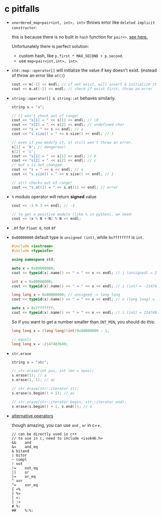 # c pitfalls

* `unordered_map<pair<int, int>, int>` throws error like `deleted implicit constructor`:

  this is because there is no built in `hash` function for `pair<>`. [see here.](https://stackoverflow.com/questions/62869571/call-to-implicitly-deleted-default-constructor-of-unordered-set-vectorint)

  Unfortunately there is perfect solution:

  * custom hash, like `p.first * MAX_SECOND + p.second`.
  * use `map<pair<int,int>, int>`.

  

* `std::map::operator[]` will initialize the value if key doesn't exist. (instead of throw an error like `at()`)

  ```c++
  cout << m[-1] << endl; // if not exist, will insert & initialize it ! (here int --> 0)
  cout << m.at(-1) << endl; // check if exist first, throw an error
  ```

* `string::operator[] & string::at` behaves similarly.

  ```c++
  string s = "a";
  
  // [] won't check out of range!
  cout << "s[1] = " << s[1] << endl; // \0
  cout << "s[2] = " << s[2] << endl; // undefined char
  cout << "s = " << s << endl; // a
  cout << "s.size() = " << s.size() << endl; // 1
  
  // even if you modify it, it still won't throw an error.
  s[1] = 'b'; // dangerous!
  s[2] = 'c';
  cout << "s[1] = " << s[1] << endl; // b 
  cout << "s[2] = " << s[2] << endl; // c
  // but s is not changed.
  cout << "s = " << s << endl; // a
  cout << "s.size() = " << s.size() << endl; // 1
  
  // at() checks out of range!
  cout << "s.at(1) = " << s.at(1) << endl; // error
  ```

  

* `%` modulo operator will return **signed** value

  ```c++
  cout << -1 % 3 << endl; // -1
  
  // to get a positive modulo (like % in python), we need:
  cout << (x % N + N) % N << endl;
  ```

* `.0f` for `float 0`, not `0f`

* `0x80000000` default type is `unsigned (int)`, while `0x7fffffff` is `int`.

  ```cpp
  #include <iostream>
  #include <typeinfo>
  
  using namespace std;
  
  auto x = 0x80000000;
  cout << typeid(x).name() << " = " << x << endl; // j (unsigned) = 2147483648 
  
  int x = 0x80000000;
  cout << typeid(x).name() << " = " << x << endl; // i (int) = -2147483648
  
  long long x = 0x80000000; // unsigned -> long long
  cout << typeid(x).name() << " = " << x << endl; // x (long long) = 2147483648
  
  auto x = 0x7fffffff;
  cout << typeid(x).name() << " = " << x << endl; // i (int) = 2147483647
  ```

  So if you want to get a number smaller than `INT_MIN`, you should do this:

  ```cpp
  long long x = (long long)(int)0x80000000 - 1;
  
  // equals
  long long x = -2147483649;
  ```

* `str.erase`

  ```cpp
  string s = "abc";
  
  // str.erase(int pos, int len = npos);
  s.erase(1); // a
  s.erase(1, 1); // ac
  
  // str.erase(str::iterator it);
  s.erase(s.begin() + 1); // ac
  
  // str.erase(str::iterator begin, str::iterator end);
  s.erase(s.begin() + 1, s.end()); // a
  ```

* [alternative operators](https://en.cppreference.com/w/cpp/language/operator_alternative)

  though amazing, you can use `and` , `or` in c++.

  ```
  // can be directly used in c++
  // to use in c, need to include <iso646.h>
  &&	and
  &=	and_eq
  &	bitand
  |	bitor
  ~	compl
  !	not
  !=	not_eq
  ||	or
  |=	or_eq
  ^	xor
  ^=	xor_eq
  {	<%
  }	%>
  [	<:
  ]	:>
  #	%:
  ##	%:%:
  ```

  
